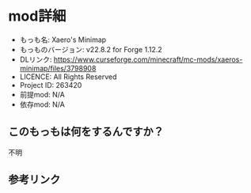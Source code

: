 # mod詳細

- もっも名: Xaero's Minimap
- もっものバージョン: v22.8.2 for Forge 1.12.2
- DLリンク: https://www.curseforge.com/minecraft/mc-mods/xaeros-minimap/files/3798908
- LICENCE: All Rights Reserved
- Project ID: 263420
- 前提mod: N/A
- 依存mod: N/A

## このもっもは何をするんですか？
不明

## 参考リンク
